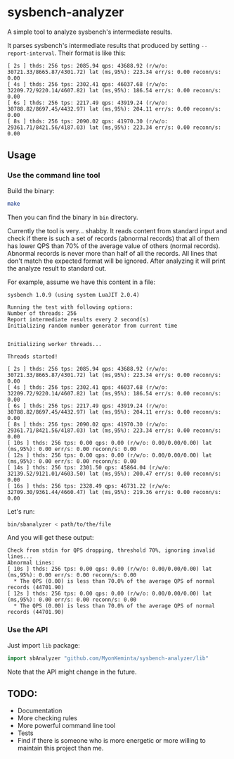 # sysbench-analyzer
A simple tool to analyze sysbench's intermediate results.

It parses sysbench's intermediate results that produced by setting `--report-interval`. Their format is like this:

```
[ 2s ] thds: 256 tps: 2085.94 qps: 43688.92 (r/w/o: 30721.33/8665.87/4301.72) lat (ms,95%): 223.34 err/s: 0.00 reconn/s: 0.00
[ 4s ] thds: 256 tps: 2302.41 qps: 46037.68 (r/w/o: 32209.72/9220.14/4607.82) lat (ms,95%): 186.54 err/s: 0.00 reconn/s: 0.00
[ 6s ] thds: 256 tps: 2217.49 qps: 43919.24 (r/w/o: 30788.82/8697.45/4432.97) lat (ms,95%): 204.11 err/s: 0.00 reconn/s: 0.00
[ 8s ] thds: 256 tps: 2090.02 qps: 41970.30 (r/w/o: 29361.71/8421.56/4187.03) lat (ms,95%): 223.34 err/s: 0.00 reconn/s: 0.00
```

## Usage

### Use the command line tool

Build the binary:

```bash
make
```

Then you can find the binary in `bin` directory.

Currently the tool is very... shabby. It reads content from standard input and check if there is such a set of records (abnormal records) that all of them has lower QPS than 70% of the average value of others (normal records). Abnormal records is never more than half of all the records. All lines that don't match the expected format will be ignored. After analyzing it will print the analyze result to standard out.

For example, assume we have this content in a file:

```
sysbench 1.0.9 (using system LuaJIT 2.0.4)

Running the test with following options:
Number of threads: 256
Report intermediate results every 2 second(s)
Initializing random number generator from current time


Initializing worker threads...

Threads started!

[ 2s ] thds: 256 tps: 2085.94 qps: 43688.92 (r/w/o: 30721.33/8665.87/4301.72) lat (ms,95%): 223.34 err/s: 0.00 reconn/s: 0.00
[ 4s ] thds: 256 tps: 2302.41 qps: 46037.68 (r/w/o: 32209.72/9220.14/4607.82) lat (ms,95%): 186.54 err/s: 0.00 reconn/s: 0.00
[ 6s ] thds: 256 tps: 2217.49 qps: 43919.24 (r/w/o: 30788.82/8697.45/4432.97) lat (ms,95%): 204.11 err/s: 0.00 reconn/s: 0.00
[ 8s ] thds: 256 tps: 2090.02 qps: 41970.30 (r/w/o: 29361.71/8421.56/4187.03) lat (ms,95%): 223.34 err/s: 0.00 reconn/s: 0.00
[ 10s ] thds: 256 tps: 0.00 qps: 0.00 (r/w/o: 0.00/0.00/0.00) lat (ms,95%): 0.00 err/s: 0.00 reconn/s: 0.00
[ 12s ] thds: 256 tps: 0.00 qps: 0.00 (r/w/o: 0.00/0.00/0.00) lat (ms,95%): 0.00 err/s: 0.00 reconn/s: 0.00
[ 14s ] thds: 256 tps: 2301.50 qps: 45864.04 (r/w/o: 32139.52/9121.01/4603.50) lat (ms,95%): 200.47 err/s: 0.00 reconn/s: 0.00
[ 16s ] thds: 256 tps: 2328.49 qps: 46731.22 (r/w/o: 32709.30/9361.44/4660.47) lat (ms,95%): 219.36 err/s: 0.00 reconn/s: 0.00
```

Let's run:

```bash
bin/sbanalyzer < path/to/the/file
```

And you will get these output:

```
Check from stdin for QPS dropping, threshold 70%, ignoring invalid lines...
Abnormal Lines:
[ 10s ] thds: 256 tps: 0.00 qps: 0.00 (r/w/o: 0.00/0.00/0.00) lat (ms,95%): 0.00 err/s: 0.00 reconn/s: 0.00
  * The QPS (0.00) is less than 70.0% of the average QPS of normal records (44701.90)
[ 12s ] thds: 256 tps: 0.00 qps: 0.00 (r/w/o: 0.00/0.00/0.00) lat (ms,95%): 0.00 err/s: 0.00 reconn/s: 0.00
  * The QPS (0.00) is less than 70.0% of the average QPS of normal records (44701.90)
```

### Use the API

Just import `lib` package:

```go
import sbAnalyzer "github.com/MyonKeminta/sysbench-analyzer/lib"
```

Note that the API might change in the future.

## TODO:

* Documentation
* More checking rules
* More powerful command line tool
* Tests
* Find if there is someone who is more energetic or more willing to maintain this project than me.
